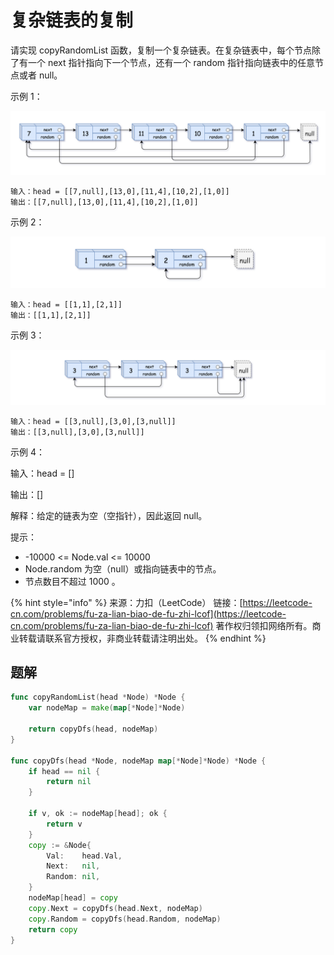 # 复杂链表的复制

请实现 copyRandomList 函数，复制一个复杂链表。在复杂链表中，每个节点除了有一个 next 指针指向下一个节点，还有一个 random 指针指向链表中的任意节点或者 null。

示例 1：

![](../../../.gitbook/assets/image%20%2896%29.png)

```text
输入：head = [[7,null],[13,0],[11,4],[10,2],[1,0]] 
输出：[[7,null],[13,0],[11,4],[10,2],[1,0]] 
```

示例 2：

![](../../../.gitbook/assets/image%20%2890%29.png)

```text
输入：head = [[1,1],[2,1]] 
输出：[[1,1],[2,1]] 
```

示例 3：

![](../../../.gitbook/assets/image%20%2882%29.png)

```text
输入：head = [[3,null],[3,0],[3,null]] 
输出：[[3,null],[3,0],[3,null]] 
```

示例 4：

输入：head = \[\] 

输出：\[\] 

解释：给定的链表为空（空指针），因此返回 null。

提示：

* -10000 &lt;= Node.val &lt;= 10000 
* Node.random 为空（null）或指向链表中的节点。 
* 节点数目不超过 1000 。

{% hint style="info" %}
来源：力扣（LeetCode） 链接：[https://leetcode-cn.com/problems/fu-za-lian-biao-de-fu-zhi-lcof](https://leetcode-cn.com/problems/fu-za-lian-biao-de-fu-zhi-lcof) 著作权归领扣网络所有。商业转载请联系官方授权，非商业转载请注明出处。
{% endhint %}

## 题解

```go
func copyRandomList(head *Node) *Node {
	var nodeMap = make(map[*Node]*Node)

	return copyDfs(head, nodeMap)
}

func copyDfs(head *Node, nodeMap map[*Node]*Node) *Node {
	if head == nil {
		return nil
	}

	if v, ok := nodeMap[head]; ok {
		return v
	}
	copy := &Node{
		Val:    head.Val,
		Next:   nil,
		Random: nil,
	}
	nodeMap[head] = copy
	copy.Next = copyDfs(head.Next, nodeMap)
	copy.Random = copyDfs(head.Random, nodeMap)
	return copy
}
```


